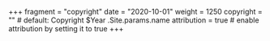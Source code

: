 +++
fragment = "copyright"
date = "2020-10-01"
weight = 1250
copyright = "" # default: Copyright $Year .Site.params.name
attribution = true # enable attribution by setting it to true
+++
